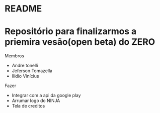 # README #

# Repositório para finalizarmos a priemira vesão(open beta) do ZERO #

Membros

- Andre tonelli
- Jeferson Tomazella
- Ilidio Vinícius

Fazer

- Integrar com a api da google play 
- Arrumar logo do NINJA
- Tela de creditos